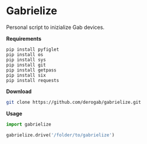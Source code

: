 # Gabrielize
Personal script to inizialize Gab devices.

**Requirements**
```
pip install pyfiglet
pip install os
pip install sys
pip install git
pip install getpass
pip install six
pip install requests
```

**Download**
```bash
git clone https://github.com/derogab/gabrielize.git
```

**Usage**
```python
import gabrielize

gabrielize.drive('/folder/to/gabrielize')
```
